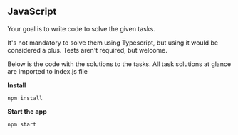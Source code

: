 ## JavaScript

Your goal is to write code to solve the given tasks.

It's not mandatory to solve them using Typescript, but using it would be considered a plus.
Tests aren't required, but welcome.

Below is the code with the solutions to the tasks.
All task solutions at glance are imported to index.js file

**Install**

    npm install

**Start the app**

    npm start
